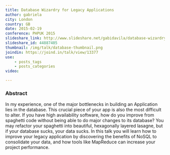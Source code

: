 ```yaml
---
title: Database Wizardry for Legacy Applications
author: gabriela
city: London
country: GB
date: 2015-02-19
conference: PHPUK 2015
slideshare_link: http://www.slideshare.net/gabidavila/database-wizardry-for-legacy-applications
slideshare_id: 44887405
thumbnail: /img/talk/database-thumbnail.png
joindin: https://joind.in/talk/view/13377
use:
    - posts_tags
    - posts_categories
video:

---
```


<h3>Abstract</h3>
In my experience, one of the major bottlenecks in building an Application lies in the database. This crucial piece of your app is also the most difficult to alter. If you have high availability software, how do you improve from spaghetti code without being able to do major changes to its database? You may refactor your spaghetti into beautiful, hexagonally layered lasagne, but if your database sucks, your data sucks. In this talk you will learn how to improve your legacy application by discovering the benefits of NoSQL to consolidate your data, and how tools like MapReduce can increase your project performance.
